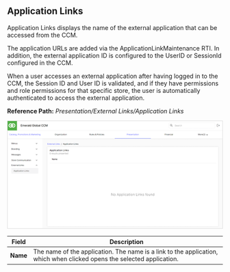 ## Application Links

Application Links displays the name of the external application that can be accessed from the CCM.

The application URLs are added via the ApplicationLinkMaintenance RTI. In addition, the external application ID is configured to the UserID or SessionId configured in the CCM.

When a user accesses an external application after having logged in to the CCM, the Session ID and User ID is validated, and if they have permissions and role permissions for that specific store, the user is automatically authenticated to access the external application.

**Reference Path:** *Presentation/External Links/Application Links*

![Application Links Screen](/Images/ApplicationLinksScreen.png)

|**Field**|**Description**|
|---------|----------|
|**Name**|The name of the application. The name is a link to the application, which when clicked opens the selected application.|